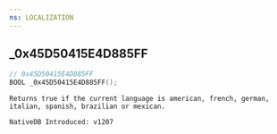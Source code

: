 ```yaml
---
ns: LOCALIZATION
---
```

## _0x45D50415E4D885FF

```c
// 0x45D50415E4D885FF
BOOL _0x45D50415E4D885FF();
```

```
Returns true if the current language is american, french, german, italian, spanish, brazilian or mexican.

NativeDB Introduced: v1207
```

